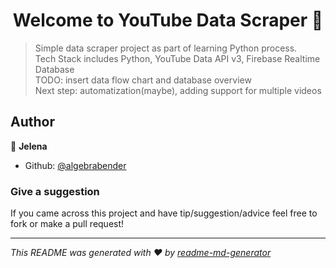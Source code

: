 <h1 align="center">Welcome to YouTube Data Scraper 👋</h1>
<p>
</p>

> Simple data scraper project as part of learning Python process.<br />
> Tech Stack includes Python, YouTube Data API v3, Firebase Realtime Database<br />
> TODO: insert data flow chart and database overview<br />
> Next step: automatization(maybe), adding support for multiple videos<br />


## Author

👤 **Jelena**

* Github: [@algebrabender](https://github.com/algebrabender)

### Give a suggestion

If you came across this project and have tip/suggestion/advice feel free to fork or make a pull request!

***
_This README was generated with ❤️ by [readme-md-generator](https://github.com/kefranabg/readme-md-generator)_
